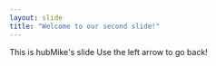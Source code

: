 ```yaml
---
layout: slide
title: "Welcome to our second slide!"
---
```

This is hubMike's slide
Use the left arrow to go back!